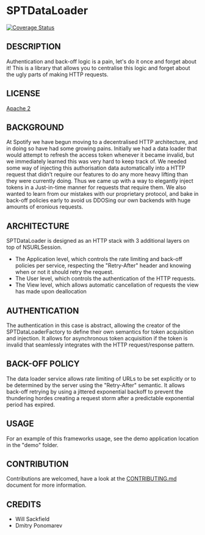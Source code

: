 # SPTDataLoader

[![Coverage Status](https://coveralls.io/repos/spotify/SPTDataLoader/badge.svg?branch=master&service=github)](https://coveralls.io/github/spotify/SPTDataLoader?branch=master)

## DESCRIPTION
Authentication and back-off logic is a pain, let's do it once and forget about it! This is a library that allows you to centralise this logic and forget about the ugly parts of making HTTP requests.

## LICENSE
[Apache 2](http://www.apache.org/licenses/LICENSE-2.0)

## BACKGROUND
At Spotify we have begun moving to a decentralised HTTP architecture, and in doing so have had some growing pains. Initially we had a data loader that would attempt to refresh the access token whenever it became invalid, but we immediately learned this was very hard to keep track of. We needed some way of injecting this authorisation data automatically into a HTTP request that didn't require our features to do any more heavy lifting than they were currently doing. Thus we came up with a way to elegantly inject tokens in a Just-in-time manner for requests that require them. We also wanted to learn from our mistakes with our proprietary protocol, and bake in back-off policies early to avoid us DDOSing our own backends with huge amounts of eronious requests.

## ARCHITECTURE
SPTDataLoader is designed as an HTTP stack with 3 additional layers on top of NSURLSession.
* The Application level, which controls the rate limiting and back-off policies per service, respecting the "Retry-After" header and knowing when or not it should retry the request.
* The User level, which controls the authentication of the HTTP requests.
* The View level, which allows automatic cancellation of requests the view has made upon deallocation

## AUTHENTICATION
The authentication in this case is abstract, allowing the creator of the SPTDataLoaderFactory to define their own semantics for token acquisition and injection. It allows for asynchronous token acquisition if the token is invalid that seamlessly integrates with the HTTP request/response pattern.

## BACK-OFF POLICY
The data loader service allows rate limiting of URLs to be set explicitly or to be determined by the server using the "Retry-After" semantic. It allows back-off retrying by using a jittered exponential backoff to prevent the thundering hordes creating a request storm after a predictable exponential period has expired.

## USAGE
For an example of this frameworks usage, see the demo application location in the "demo" folder.

## CONTRIBUTION
Contributions are welcomed, have a look at the [CONTRIBUTING.md](https://github.com/spotify/SPTDataLoader/blob/master/CONTRIBUTING.md) document for more information.

## CREDITS
* Will Sackfield
* Dmitry Ponomarev
